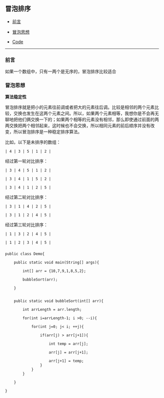 

## 冒泡排序

*   [前言](#pre)

*   [冒泡思想](#idea)

*   [Code](#code)

***

<h3 id="pre">前言</h3>

如果一个数组中，只有一两个是无序的，冒泡排序比较适合



<h3 id="idea">冒泡思想</h3>

**算法稳定性**

冒泡排序就是把小的元素往前调或者把大的元素往后调。比较是相邻的两个元素比较，交换也发生在这两个元素之间。所以，如果两个元素相等，我想你是不会再无聊地把他们俩交换一下的；如果两个相等的元素没有相邻，那么即使通过前面的两两交换把两个相邻起来，这时候也不会交换，所以相同元素的前后顺序并没有改变，所以冒泡排序是一种稳定排序算法。


比如，以下是未排序的数组：

    | 4 | 3 | 5 | 1 | 2 |

    
经过第一轮对比排序：

    | 3 | 4 | 5 | 1 | 2 |
    
    | 3 | 4 | 1 | 5 | 2 |
    
    | 3 | 4 | 1 | 2 | 5 |
    
经过第二轮对比排序：
    
    | 3 | 1 | 4 | 2 | 5 |
    
    | 3 | 1 | 2 | 4 | 5 |
    
经过第三轮对比排序：

    | 1 | 3 | 2 | 4 | 5 |

    | 1 | 2 | 3 | 4 | 5 |


<h3 id="code"></h3>


    public class Demo{
    
        public static void main(String[] args){
        
            int[] arr = {10,7,9,1,8,5,2};
            
            bubbleSort(arr);
        
        }
        
        
        public static void bubbleSort(int[] arr){
        
            int arrLength = arr.length;
            
            for(int i=arrLength-1; i >0; --i){
            
                for(int j=0; j< i; ++j){
                
                    if(arr[j) > arr[j+1]){
                        
                        int temp = arr[j];
                        
                        arr[j] = arr[j+1];
                        
                        arr[j+1] = temp;
                    }
                }
            }
        
        }
        
    }
